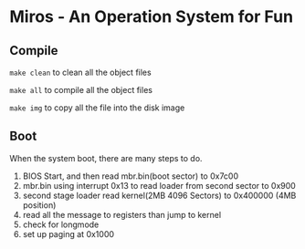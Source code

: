 # Miros - An Operation System for Fun
## Compile
```make clean```
to clean all the object files

```make all```
to compile all the object files

```make img```
to copy all the file into the disk image

## Boot
When the system boot, there are many steps to do.
1. BIOS Start, and then read mbr.bin(boot sector) to 0x7c00
2. mbr.bin using interrupt 0x13 to read loader from second sector to 0x900
3. second stage loader read kernel(2MB 4096 Sectors) to 0x400000 (4MB position)
4. read all the message to registers than jump to kernel
5. check for longmode
6. set up paging at 0x1000
